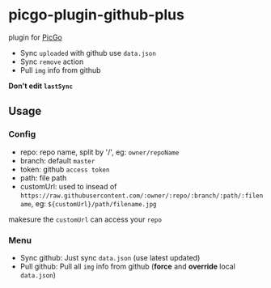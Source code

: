 # picgo-plugin-github-plus

plugin for [PicGo](https://github.com/Molunerfinn/PicGo)

- Sync `uploaded` with github use `data.json`
- Sync `remove` action
- Pull `img` info from github

**Don't edit `lastSync`**

## Usage

### Config

- repo: repo name, split by '/', eg: `owner/repoName`
- branch: default `master`
- token: github `access token`
- path: file path
- customUrl: used to insead of `https://raw.githubusercontent.com/:owner/:repo/:branch/:path/:filename`, eg: `${customUrl}/path/filename.jpg`

makesure the `customUrl` can access your `repo`

### Menu

- Sync github: Just sync `data.json` (use latest updated)
- Pull github: Pull all `img` info from github (**force** and **override** local `data.json`)
